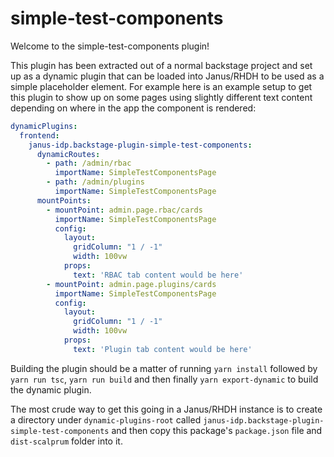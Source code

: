 # simple-test-components

Welcome to the simple-test-components plugin!

This plugin has been extracted out of a normal backstage project and set up as a dynamic plugin that can be loaded into Janus/RHDH to be used as a simple placeholder element.  For example here is an example setup to get this plugin to show up on some pages using slightly different text content depending on where in the app the component is rendered:

```yaml
dynamicPlugins:
  frontend:
    janus-idp.backstage-plugin-simple-test-components:
      dynamicRoutes:
        - path: /admin/rbac
          importName: SimpleTestComponentsPage
        - path: /admin/plugins
          importName: SimpleTestComponentsPage
      mountPoints:
        - mountPoint: admin.page.rbac/cards
          importName: SimpleTestComponentsPage
          config:
            layout:
              gridColumn: "1 / -1"
              width: 100vw
            props:
              text: 'RBAC tab content would be here'
        - mountPoint: admin.page.plugins/cards
          importName: SimpleTestComponentsPage
          config:
            layout:
              gridColumn: "1 / -1"
              width: 100vw
            props:
              text: 'Plugin tab content would be here'
```

Building the plugin should be a matter of running `yarn install` followed by `yarn run tsc`, `yarn run build` and then finally `yarn export-dynamic` to build the dynamic plugin.

The most crude way to get this going in a Janus/RHDH instance is to create a directory under `dynamic-plugins-root` called `janus-idp.backstage-plugin-simple-test-components` and then copy this package's `package.json` file and `dist-scalprum` folder into it.
